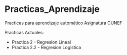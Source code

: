 # Practicas_Aprendizaje
Practicas para aprendizaje automático Asignatura CUNEF

Practicas Actuales:

- Practica 2 - Regresion Lineal
- Practica 2.2 - Regresion Logistica